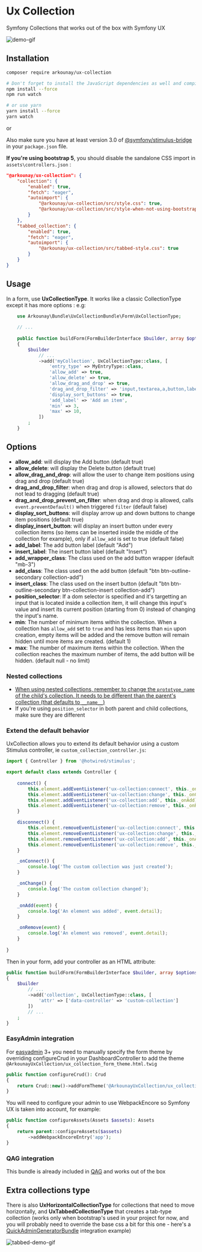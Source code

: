 # Ux Collection

Symfony Collections that works out of the box with Symfony UX

![demo-gif](https://github.com/arkounay/ux-collection/raw/master/doc/demo.gif)

## Installation

```sh
composer require arkounay/ux-collection

# Don't forget to install the JavaScript dependencies as well and compile
npm install --force
npm run watch

# or use yarn
yarn install --force
yarn watch
```

or

Also make sure you have at least version 3.0 of [@symfony/stimulus-bridge](https://github.com/symfony/stimulus-bridge)
in your `package.json` file.

**If you're using bootstrap 5**, you should disable the sandalone CSS import in `assets\controllers.json` :
```json
"@arkounay/ux-collection": {
    "collection": {
        "enabled": true,
        "fetch": "eager",
        "autoimport": {
            "@arkounay/ux-collection/src/style.css": true,
            "@arkounay/ux-collection/src/style-when-not-using-bootstrap-5.css": false
        }
    },
    "tabbed_collection": {
        "enabled": true,
        "fetch": "eager",
        "autoimport": {
            "@arkounay/ux-collection/src/tabbed-style.css": true
        }
    }
}
```

## Usage

In a form, use **UxCollectionType**. It works like a classic CollectionType except it has more options :
e.g: 

```php
    use Arkounay\Bundle\UxCollectionBundle\Form\UxCollectionType;
    
    // ...
    
    public function buildForm(FormBuilderInterface $builder, array $options)
    {
        $builder
            // ...
            ->add('myCollection', UxCollectionType::class, [
                'entry_type' => MyEntryType::class,
                'allow_add' => true,
                'allow_delete' => true,
                'allow_drag_and_drop' => true,
                'drag_and_drop_filter' => 'input,textarea,a,button,label',
                'display_sort_buttons' => true,
                'add_label' => 'Add an item',
                'min' => 3,
                'max' => 10,
            ])
        ;
    }
```

## Options

- **allow_add**: will display the Add button (default true)
- **allow_delete**: will display the Delete button (default true)
- **allow_drag_and_drop**: will allow the user to change item positions using drag and drop (default true)
- **drag_and_drop_filter**: when drag and drop is allowed, selectors that do not lead to dragging (default true) 
- **drag_and_drop_prevent_on_filter**: when drag and drop is allowed, calls `event.preventDefault()` when triggered `filter` (default false)
- **display_sort_buttons**: will display arrow up and down buttons to change item positions (default true)
- **display_insert_button**: will display an insert button under every collection items (so items can be inserted inside the middle of the collection for example), only if `allow_add` is set to true (default false)
- **add_label**: The add button label (default "Add")
- **insert_label**: The insert button label (default "Insert")
- **add_wrapper_class**: The class used on the add button wrapper (default "mb-3")
- **add_class**: The class used on the add button (default "btn btn-outline-secondary collection-add")
- **insert_class**: The class used on the insert button (default "btn btn-outline-secondary btn-collection-insert collection-add")
- **position_selector**: If a dom selector is specified and it's targetting an input that is located inside a collection item, it will change this input's value and insert its current position (starting from 0) instead of changing the input's name.
- **min**: The number of minimum items within the collection. When a collection has `allow_add` set to `true` and has less items than `min` upon creation, empty items will be added and the remove button will remain hidden until more items are created. (default 1)
- **max**: The number of maximum items within the collection. When the collection reaches the maximum number of items, the add button will be hidden. (default null - no limit)

### Nested collections

- [When using nested collections, remember to change the `prototype_name` of the child's collection. It needs to be different than the parent's collection (that defaults to `__name__`)](https://symfony.com/doc/current/reference/forms/types/collection.html#prototype-name)
- If you're using `position_selector` in both parent and child collections, make sure they are different

### Extend the default behavior

UxCollection allows you to extend its default behavior using a custom Stimulus controller, ie `custom_collection_controller.js`: 
```js
import { Controller } from '@hotwired/stimulus';

export default class extends Controller {
    
    connect() {
        this.element.addEventListener('ux-collection:connect', this._onConnect);
        this.element.addEventListener('ux-collection:change', this._onChange);
        this.element.addEventListener('ux-collection:add', this._onAdd);
        this.element.addEventListener('ux-collection:remove', this._onRemove);
    }

    disconnect() {
        this.element.removeEventListener('ux-collection:connect', this._onConnect);
        this.element.removeEventListener('ux-collection:change', this._onChange);
        this.element.removeEventListener('ux-collection:add', this._onAdd);
        this.element.removeEventListener('ux-collection:remove', this._onRemove);
    }

    _onConnect() {
        console.log('The custom collection was just created');
    }

    _onChange() {
        console.log('The custom collection changed');
    }

    _onAdd(event) {
        console.log('An element was added', event.detail);
    }

    _onRemove(event) {
        console.log('An element was removed', event.detail);
    }
    
}
```

Then in your form, add your controller as an HTML attribute:

```php
public function buildForm(FormBuilderInterface $builder, array $options)
{
    $builder
        // ...
        ->add('collection', UxCollectionType::class, [
            'attr' => ['data-controller' => 'custom-collection']
        ])
        // ...
    ;
}
```

### EasyAdmin integration

For [easyadmin](https://github.com/EasyCorp/EasyAdminBundle) 3+ you need to manually specify the form theme by overriding configureCrud in your DashboardController to add the theme `@ArkounayUxCollection/ux_collection_form_theme.html.twig`
```php
public function configureCrud(): Crud
{
    return Crud::new()->addFormTheme('@ArkounayUxCollection/ux_collection_form_theme.html.twig');
}
```

You will need to configure your admin to use WebpackEncore so Symfony UX is taken into account, for example:
```php
public function configureAssets(Assets $assets): Assets
{
    return parent::configureAssets($assets)
        ->addWebpackEncoreEntry('app');
}
```

### QAG integration

This bundle is already included in [QAG](https://github.com/Arkounay/QuickAdminGeneratorBundle) and works out of the box


## Extra collections type

There is also **UxHorizontalCollectionType** for collections that need to move horizontally, and **UxTabbedCollectionType** that creates a tab-type collection (works only when bootstrap's used in your project for now, and you will probably need to override the base css a bit for this one - here's a [QuickAdminGeneratorBundle](https://github.com/arkounay/QuickAdminGeneratorBundle) integration example)

![tabbed-demo-gif](https://raw.githubusercontent.com/Arkounay/ux-collection/master/doc/demo-tabbed.gif)
